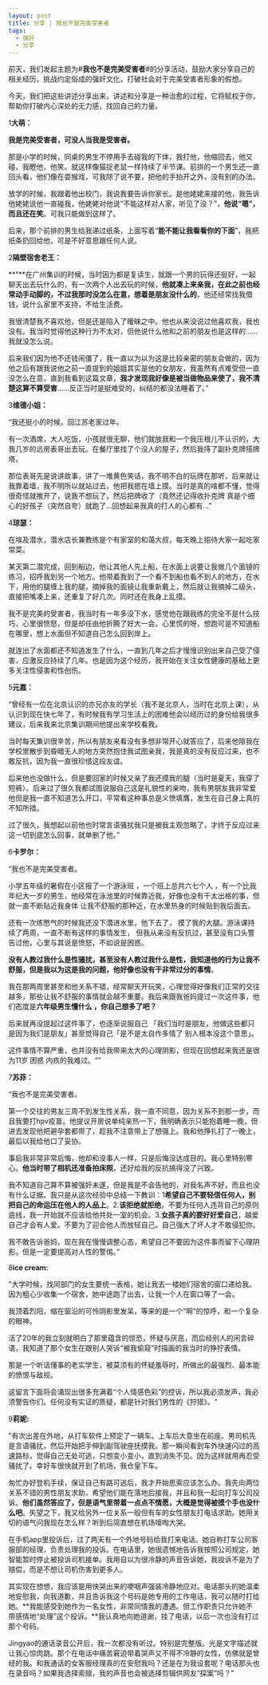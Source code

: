 ```yaml
---
layout: post
title: 分享 | 我也不是完美受害者
tags:
  - 强奸
  - 分享
---
```


前天，我们发起主题为#**我也不是完美受害者**#的分享活动，鼓励大家分享自己的相关经历，挑战约定俗成的强奸文化，打破社会对于完美受害者形象的假想。

今天，我们把这些讲述分享出来，讲述和分享是一种治愈的过程，它将赋权于你，帮助你打破内心深处的无力感，找回自己的力量。

1**大萌：**

**我是完美受害者，可没人当我是受害者。**

那是小学的时候，同桌的男生不停用手去碰我的下体，我打他，他缩回去，他又碰，我瞪他，他笑。就这样像猫捉老鼠一样持续了半节课。前排的一个男生还一直回头看，他们像在耍猴戏，可我除了说不要，把他的手拍开之外，没有别的办法。

放学的时候，我跟着他出校门，我说我要告诉你家长。是他姥姥来接的他，我告诉他姥姥说他一直碰我，他姥姥对他说“不能这样对人家，听见了没？”，**他说“嗯”，而且还在笑**。可我只能做到这样了。

后来，那个前排的男生给我递过纸条，上面写着“**能不能让我看看你的下面**”，我把纸条扔回给他，可是不好意思跟任何人说。

2**隔壁宿舍老王：**

**“**在广州集训的时候，当时因为都是复读生，就跟一个男的玩得还挺好，一起聊天出去玩什么的，有一次两个人出去玩的时候，**他就凑上来亲我，在此之前也经常动手动脚的，不过我那时没怎么在意，想着是朋友没什么的**，他还经常找我借钱，说什么家里不支持，不给生活费。

我很清楚我不喜欢他，但是还是陷入了暧昧之中。他也从来没说过他喜欢我，我也没有。我当时觉得他这种行为不太对，但他说什么他和之前的朋友也是这样的……我就没怎么说。

后来我们因为他不还钱闹僵了，我一直以为以为这是比较亲密的朋友会做的，因为他之后有跟我说他之前一直提到的姐姐其实是他的女朋友，我虽然有点难受但一直没怎么在意，直到我看到这篇文章，**我才发现我好像是被当做物品来使了，我不清楚这算不算受害**……反正当时是挺难受的，纠结的都没法睡着了。”

3**维德小姐：**

“我还挺小的时候，回江苏老家过年。

有一次酒席，大人吃饭，小孩就很无聊，他们就放我和一个我压根儿不认识的，大我几岁的远房表哥出去玩。在餐厅里找了个没人的屋子，然后我㩐了副扑克牌搭牌塔。

那位表哥先是说讲故事，讲了一堆黄色笑话，我不明不白的玩牌在那听，后来就让我靠着墙，我不明所以就站过去，他把我摁在墙上摸。当时是真的啥都不懂，觉得很奇怪就推开了，说我不想玩了，然后把牌收了（竟然还记得收扑克牌 真是个细心的好孩子（突然自夸）就跑了...回想起来我真的打人的心都有...”



4**琼瑟：**

在埃及潜水，潜水店长兼教练是个有家室的和蔼大叔，每天晚上招待大家一起吃家常菜。

某天第二潜完成，回到船边，他让其他人先上船，在水面上说要让我做几个面镜的练习，招呼我到另一个地方。他带着我到了一个看不到船也看不到人的地方，在水下，用他的腿缠上我的腿，摘掉我的面镜让我重新戴上，然后就让我摘掉二级头，直接把嘴凑上来，还重复了好几次。同时还在我身上乱摸。

我不是完美的受害者，我当时有一年多没下水，感觉他在跟我练的完全不是什么技巧，心里很愤怒，但是却任由他折腾了好大一会。心里慌的呀，想跑可是不知道船在哪里，想上水面但不知道自己怎么回到岸上。

就连出了水面都还不知道发生了什么，一直到几年之后才慢慢识别出来自己受了侵害，应激反应持续了几年。也是因为这个经历，我开始在关注女性健康的基础上更多关注性侵害和性创伤。


5**元嘉：**

“曾经有一位在北京认识的亦兄亦友的学长（我不是北京人，当时在北京上课），从认识到现在快七年了，有时候我有学习生活上的困难他会以经历过的身份给我很多建议，后来我来北京集训期间他提出来学校看我。

当时每天集训很辛苦，所以有朋友来看没有多想非常开心就答应了，后来他陪我在学校里散步到昏暗无人的地方突然抱住我试图亲我，我是真的没有反应过来，也不敢反抗，因为我一直很珍惜这段友谊。

后来他也没做什么，但是要回家的时候又亲了我还摸我的腿（当时是夏天，我穿了短裤）。后来过了很久我都试图说服自己这是礼貌性的亲吻，我有男朋友我非常爱他但是我一直不知道怎么开口，平常看这种事总是义愤填膺，发生在自己身上真的不知所措。

过了很久，我想起以前他也时常言语骚扰我只是被我主观忽略了，才终于反应过来这一切到底怎么回事，就单删了他。”

6**卡罗尔：**

“我也不是完美受害者。

小学五年级的暑假在小区报了一个游泳班 ，一个班上总共六七个人 ，有一个比我年纪大一岁的男生，他经常在泳池里的时候靠近我，好像也没有干太出格的事，但就一直不断贴近我身体 让我不舒服的那种近，在水里热身的时候贴到我后面去。

还有一次练憋气的时候我还没下潜进水里，他下去了， 摸了我的大腿。游泳课持续了两周，一直不断有这样的事情发生， 但我从来没有反抗过，甚至没有口头警告过他，心里与其说是愤怒，不如说是困惑。

**没有人教过我什么是性骚扰，甚至没有人教过我什么是性，我知道他的行为让我不舒服，但是我以为这是我的问题，他好像也没有干非常过分的事情**。

我在那两周里甚至和他关系不错，经常聊天开玩笑，心理觉得好像我们正常的交往越多，那些让我不舒服的事情就会越不重要。我后来跟我爸妈提过一次这件事，他们态度是**六年级男生懂什么 ，你自己想多了吧？**

后来就再没提起过这件事了，也逐渐说服自己 「我们当时是朋友，他做这些都只是因为我们是朋友」甚至觉得自己「是不是太自作多情了 别人根本没这个意思」。

这件事情不算严重，也并没有给我带来太大的心理阴影，但现在回想起来我还是很为11岁 困惑 内疚的我难过。“”

7**苏菲：**

“我也不是完美受害者。

第一个交往的男友三周不到发生性关系，我一直不同意，因为关系不到那一步，而且我要打hpv疫苗。他提议开房说单纯亲热一下，我明确表示只能抱着睡一晚，但进去发现他把避孕套都带了，趁我不注意带上了想强上。我和他挣扎打了一晚上，最后以我给他口了妥协。

事后我非常非常后悔，他却和没事人一样，只是后悔没达成目的。我心里特别寒心。**他当时带了相机还准备拍床照**，还好给我的反抗搞得没了兴致。

我不知道自己算不算被强奸未遂，但是我是不会告他的，对我名声不好，而且也没有什么证据。我只是从这次经验中总结一下教训：1**希望自己不要轻信任何人，别把自己的命运压在他人的人品上**。2.**该拒绝就拒绝**，不要为任何人违背自己的原则底线，我一开始就不应该给他共处一室的机会。3.**女孩子真的要好好爱自己**，越爱自己才会有人爱。不要为了迎合他人而放轻自己。自己强大了坏人才不敢侵犯你。

我不敢告诉爸妈，现在我在慢慢调整心态，希望自己不要因为这件事而留下心理阴影。但是一定要提高对人性的警惕。”

8**ice cream:**

"大学时候，找同部门的女生要统一表格，她让我去一楼她们宿舍的窗口递给我。因为粗心少收集一个宿舍，她中途跑了出去，让我一个人在窗口等了一会。

我顶着烈阳，缩在窗沿的可怜阴影里发呆，等来的是一个“啊”的惊呼，和一个复杂的眼神。

活了20年的我立刻就明白了那里蕴含的惊恐，怀疑与厌恶，而后经别人的闲言碎语，我知道了那个女生在跟别人哭诉“被我偷窥”时描画的我当时的狰狞表情。

那是一个听话懂事的老实学生，被莫须有的怀疑羞辱时，所做出的最强烈、最本能的愤恨与敌视。

这留言下面将会涌现出很多充满着“个人情感色彩”的控诉，所以我必须发声，我必须警告你们。任何没有实证的质疑，都是针对我们男性的《狩猎》。"

9**莉妮:**

"有次出差在外地，从打车软件上预定了一辆车。上车后大意坐在前座。男司机先是言语骚扰，然后开始把手伸到副驾驶座抚摸我。那一瞬间看到车外快速闪过的高速路标，觉得自己无处可逃，只想变小变小，直到消失不见。因为这样就用再忍受骚扰了。幸好车很快就开到了机场，我仓皇下车。

匆忙办好登机手续，保证自己有路可逃后，我才开始思索应该怎么办。我先向两位关系不错的男性朋友求助，希望他们能在落地后接我，并且和我一起向打车公司投诉。**他们虽然答应了，但是语气里带着一点点不情愿，大概是觉得被摸个手也没什么吧**。失望之下，我又给另外一位关系一般但有车的女性朋友打电话求助。她用关切的语气问我现在怎么样？听到后简直想在机场嚎啕大哭。

在手机app里投诉后，过了两天有一个外地号码给我打来电话。她自称打车公司客服部的经理，负责处理我的投诉。在电话里，她很遗憾地告诉我按照公司规定，她智能暂时停止被投诉司机接单。我用自以为很冷静的声音告诉她，我投诉不是为了赔偿，而是不想让司机伤害到更多人。

其实现在想想，我应该是用快哭出来的哽咽声强装冷静地应对。电话那头的她温柔地安慰我，向我道歉，并且告诉我这个号码是她专用的工作电话，我可以随时打给她。**我能感受到她作为一名女性，非常同情我的遭遇。但工作职责只允许她不带感情地“处理”这个投诉。**我认真地向她道谢，挂了电话，以后一次也没有打过那个号码。

Jingyao的通话录音公开后，我一次都没有听过。特别是完整版。光是文字描述就让我心惊肉跳。那个在电话中痛苦窘迫带着哭声又不得不冷静的女性，仿佛就是曾经的我。和我通话的女客服经理真的在安慰我吗？还是在为我设套呢？电话那头也在录音吗？如果我选择索赔，我的声音也会被选择剪辑供网友“探案”吗？"